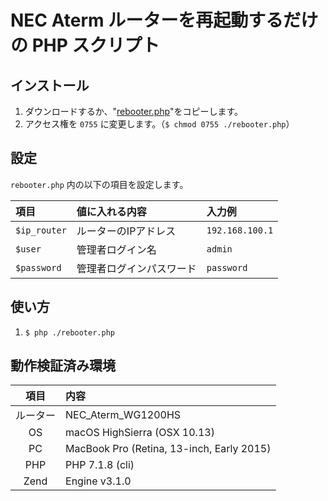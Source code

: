 # NEC Aterm ルーターを再起動するだけの PHP スクリプト

## インストール

1. ダウンロードするか、"[rebooter.php](./blob/master/rebooter.php)"をコピーします。
2. アクセス権を `0755` に変更します。（`$ chmod 0755 ./rebooter.php`）

## 設定

`rebooter.php` 内の以下の項目を設定します。

|項目|値に入れる内容|入力例|
|:---|:---|:---|
|`$ip_router`|ルーターのIPアドレス|`192.168.100.1`|
|`$user` |管理者ログイン名|`admin`|
|`$password` |管理者ログインパスワード|`password`|

## 使い方

1. `$ php ./rebooter.php`

## 動作検証済み環境

|項目 |内容|
|:--:|:---|
|ルーター| NEC_Aterm_WG1200HS|
|OS| macOS HighSierra (OSX 10.13)|
|PC| MacBook Pro (Retina, 13-inch, Early 2015) |
|PHP| PHP 7.1.8 (cli) |
|Zend| Engine v3.1.0|

